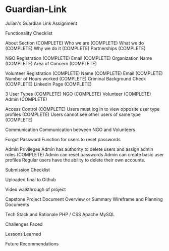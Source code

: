 # Guardian-Link

Julian's Guardian Link Assignment

Functionality Checklist

About Section (COMPLETE)
    Who we are (COMPLETE)
    What we do (COMPLETE)
    Why we do it (COMPLETE)
    Partnerships (COMPLETE)

NGO Registration (COMPLETE)
    Email (COMPLETE)
    Organization Name (COMPLETE)
    Area of Concern (COMPLETE)

Volunteer Registration (COMPLETE)
    Name (COMPLETE)
    Email (COMPLETE)
    Number of Hours worked (COMPLETE)
    Criminal Background Check (COMPLETE)
    Linkedin Page (COMPLETE)

3 User Types (COMPLETE)
    NGO (COMPLETE)
    Volunteer (COMPLETE)
    Admin (COMPLETE)

Access Control (COMPLETE)
    Users must log in to view opposite user type profiles (COMPLETE)
    Users cannot see other users of same type (COMPLETE)

Communication
    Communication between NGO and Volunteers

Forgot Password
    Function for users to reset passwords

Admin Privileges
    Admin has authority to delete users and assign admin roles (COMPLETE)
    Admin can reset passwords
    Admin can create basic user profiles
    Regular users have the ability to delete their own accounts.

Submission Checklist

Uploaded final to Github

Video walkthrough of project

Capstone Project Document
    Overview or Summary
    Wireframe and Planning Documents

Tech Stack and Rationale
    PHP / CSS
    Apache
    MySQL

Challenges Faced

Lessons Learned

Future Recommendations

